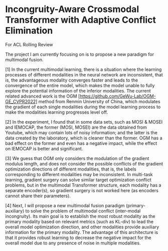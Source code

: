 # Incongruity-Aware Crossmodal Transformer with Adaptive Conflict Elimination
For ACL Rolling Review

The project I am currently focusing on is to propose a new paradigm for multimodal fusion.
      
[1] In the current multimodal learning, there is a situation where the learning processes of different modalities in the neural network are inconsistent, that is, the advantageous modality converges faster and leads to the convergence of the entire model, which makes the model unable to fully explore the potential information of the inferior modalities. The current related advanced work is the OGM [https://github.com/GeWu-Lab/OGM-GE_CVPR2022] method from Renmin University of China, which modulates the gradient of each single modalities during the model learning process to make the modalities learning progresses level off. 

[2] In the experiment, I found that in some data sets, such as MOSI & MOSEI and IEMOCAP, the former (MOSI, MOSEI) are the data obtained from Youtube, which may contain lots of noisy information; and the latter is the data created by the laboratory, which is cleaner than the former. OGM has a bad effect on the former and even has a negative impact, while the effect on IEMOCAP is better and significant.

[3] We guess that OGM only considers the modulation of the gradient modulus length, and does not consider the possible conflicts of the gradient optimization directions of different modalities, that is, the labels corresponding to different modalities may be inconsistent. In multi-task learning, gradient surgery can solve similar target optimization conflict problems, but in the multimodal Transformer structure, each modality has a separate encoder(s), so gradient surgery is not worked here (as encoders cannot share their parameters).

[4] Next, I will propose a new multimodal fusion paradigm (primary-auxiliary) to solve the problem of multimodal conflict (inter-modal incongruity). Its main goal is to establish the most robust modality as the primary modality based on relevant metrics (such as KL-div) to lead the overall model optimization direction, and other modalities provide auxiliary information for the primary modality. The advantage of this architecture is that it provides robust learning to decrease the negative impact for the overall model due to any presence of noise in multiple modalities.
